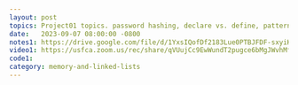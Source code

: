 ```yaml
---
layout: post
topics: Project01 topics. password hashing, declare vs. define, patterns and antipatterns for computing strings, test cases, given code
date:   2023-09-07 08:00:00 -0800
notes1: https://drive.google.com/file/d/1YxsIQofDf2183Lue0PTBJFDF-sxyiKSh/view?usp=drive_link
video1: https://usfca.zoom.us/rec/share/qVUujCc9EwWundT2pugce6bMgJWvhMfnfSm17O_MRVqqZZ4_lpO-TvmtjCK8xedf.FFqSL9MLeQ1Nsim8
code1: 
category: memory-and-linked-lists
---
```

